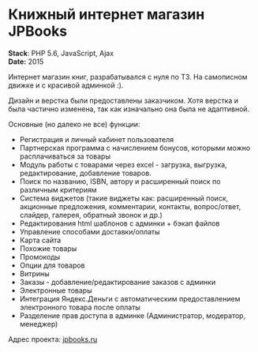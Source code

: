 <h1>Книжный интернет магазин JPBooks</h1>

<p><strong>Stack</strong>: PHP 5.6, JavaScript, Ajax <br>
<strong>Date:</strong> 2015</p>

<p>Интернет магазин книг, разрабатывался с нуля по ТЗ. На самописном движке и с красивой админкой :).</p>
<p>Дизайн и верстка были предоставлены заказчиком. Хотя верстка и была частично изменена, так как изначально она была не адаптивной.</p>

<p>Основные (но далеко не все) функции:</p>
<ul>
  <li>Регистрация и личный кабинет пользователя</li>
  <li>Партнерская программа с начислением бонусов, которыми можно расплачиваться за товары</li>
  <li>Модуль работы с товарами через excel - загрузка, выгрузка, редактирование, добавление товаров.</li>
  <li>Поиск по названию, ISBN, автору и расширенный поиск по различным критериям</li>
  <li>Система виджетов (такие виджеты как: расширенный поиск, акционные предложения, комментарии, контакты, вопрос/ответ, слайдер, галерея, обратный звонок и др.)</li>
  <li>Редактирования html шаблонов с админки + бэкап файлов</li>
  <li>Управление способами доставки/оплаты</li>
  <li>Карта сайта</li>
  <li>Похожие товары</li>
  <li>Промокоды</li>
  <li>Опции для товаров</li>
  <li>Витрины</li>
  <li>Заказы - добавление/редактирование заказов с админки</li>
  <li>Электронные товары</li>
  <li>Интеграция Яндекс.Деньги с автоматическим предоставлением электронного товара после оплаты</li>
  <li>Разделение прав доступа в админке (Администратор, модератор, менеджер)</li>
</ul>

<p>Адрес проекта: <a href="http://jpbooks.ru" target="_blank" rel="nofollow">jpbooks.ru</a></p>

<style>
  /* h1 {
    color: green;
  } */
</style>
